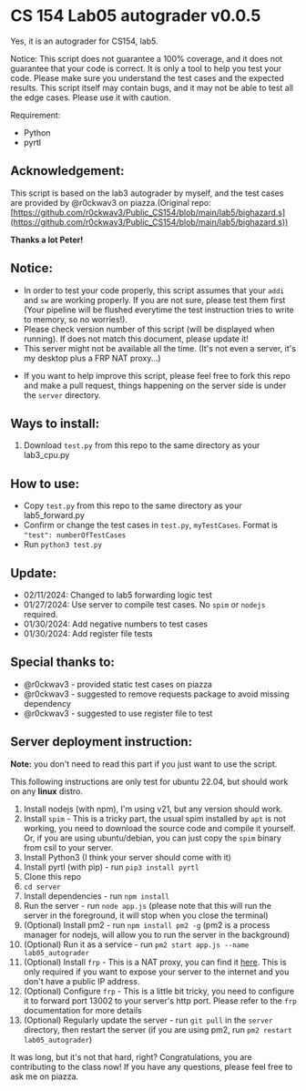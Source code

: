 # CS 154 Lab05 autograder v0.0.5
Yes, it is an autograder for CS154, lab5.

Notice: This script does not guarantee a 100% coverage, and it does not guarantee that your code is correct. It is only a tool to help you test your code. Please make sure you understand the test cases and the expected results. This script itself may contain bugs, and it may not be able to test all the edge cases. Please use it with caution.

Requirement:
- Python
- pyrtl
  
## Acknowledgement:
This script is based on the lab3 autograder by myself, and the test cases are provided by @r0ckwav3 on piazza.(Original repo:
[https://github.com/r0ckwav3/Public_CS154/blob/main/lab5/bighazard.s](https://github.com/r0ckwav3/Public_CS154/blob/main/lab5/bighazard.s))

**Thanks a lot Peter!**

## Notice:
- In order to test your code properly, this script assumes that your `addi` and `sw` are working properly. If you are not sure, please test them first (Your pipeline will be flushed everytime the test instruction tries to write to memory, so no worries!).
- Please check version number of this script (will be displayed when running). If does not match this document, please update it!
- This server might not be available all the time. (It's not even a server, it's my desktop plus a FRP NAT proxy...)
<!-- - If you found any bugs, please feel free to use the issue tracker on github to report it or just post it on piazza under [this post](https://piazza.com/class/lr49arnlyiq1kg/post/45) as a follow up. -->
- If you want to help improve this script, please feel free to fork this repo and make a pull request, things happening on the server side is under the `server` directory.

## Ways to install:
1. Download `test.py` from this repo to the same directory as your lab3_cpu.py
<!-- 2. Copy from csil: `/cs/student/tianleyu/public/test.py`
   1. You can run `cp /cs/student/tianleyu/public/test.py .` in your lab3 directory to get it -->

## How to use:
- Copy `test.py` from this repo to the same directory as your lab5_forward.py
- Confirm or change the test cases in `test.py`, `myTestCases`. Format is `"test": numberOfTestCases`
- Run `python3 test.py`

## Update:
- 02/11/2024: Changed to lab5 forwarding logic test
- 01/27/2024: Use server to compile test cases. No `spim` or `nodejs` required.
- 01/30/2024: Add negative numbers to test cases
- 01/30/2024: Add register file tests

## Special thanks to:
- @r0ckwav3 - provided static test cases on piazza
- @r0ckwav3 - suggested to remove requests package to avoid missing dependency
- @r0ckwav3 - suggested to use register file to test

## Server deployment instruction:
**Note:** you don't need to read this part if you just want to use the script.

This following instructions are only test for ubuntu 22.04, but should work on any **linux** distro.
1. Install nodejs (with npm), I'm using v21, but any version should work.
2. Install `spim` - This is a tricky part, the usual spim installed by `apt` is not working, you need to download the source code and compile it yourself. Or, if you are using ubuntu/debian, you can just copy the `spim` binary from csil to your server.
3. Install Python3 (I think your server should come with it)
4. Install pyrtl (with pip) - run `pip3 install pyrtl`
5. Clone this repo
6. `cd server`
7. Install dependencies - run `npm install`
8. Run the server - run `node app.js` (please note that this will run the server in the foreground, it will stop when you close the terminal)
9. (Optional) Install pm2 - run `npm install pm2 -g` (pm2 is a process manager for nodejs, will allow you to run the server in the background)
10. (Optional) Run it as a service - run `pm2 start app.js --name lab05_autograder`
11. (Optional) Install `frp` - This is a NAT proxy, you can find it [here](https://github.com/fatedier/frp). This is only required if you want to expose your server to the internet and you don't have a public IP address.
12. (Optional) Configure `frp` - This is a little bit tricky, you need to configure it to forward port 13002 to your server's http port. Please refer to the `frp` documentation for more details
13. (Optional) Regularly update the server - run `git pull` in the `server` directory, then restart the server (if you are using pm2, run `pm2 restart lab05_autograder`)

It was long, but it's not that hard, right? Congratulations, you are contributing to the class now!
If you have any questions, please feel free to ask me on piazza.